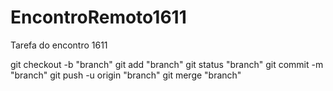 # EncontroRemoto1611
Tarefa do encontro 1611

git checkout -b "branch"
git add "branch"
git status "branch"
git commit -m "branch"
git push -u origin "branch"
git merge "branch"